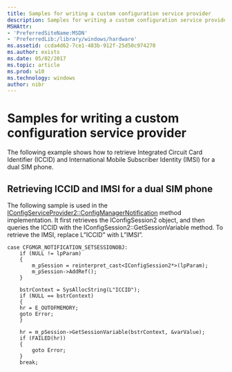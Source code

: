 ```yaml
---
title: Samples for writing a custom configuration service provider
description: Samples for writing a custom configuration service provider
MSHAttr:
- 'PreferredSiteName:MSDN'
- 'PreferredLib:/library/windows/hardware'
ms.assetid: ccda4d62-7ce1-483b-912f-25d50c974270
ms.author: exists
ms.date: 05/02/2017
ms.topic: article
ms.prod: w10
ms.technology: windows
author: nibr
---
```


# Samples for writing a custom configuration service provider

The following example shows how to retrieve Integrated Circuit Card Identifier (ICCID) and International Mobile Subscriber Identity (IMSI) for a dual SIM phone.

## Retrieving ICCID and IMSI for a dual SIM phone

The following sample is used in the [IConfigServiceProvider2::ConfigManagerNotification](iconfigserviceprovider2configmanagernotification.md) method implementation. It first retrieves the IConfigSession2 object, and then queries the ICCID with the IConfigSession2::GetSessionVariable method. To retrieve the IMSI, replace L”ICCID” with L”IMSI”.

``` syntax
case CFGMGR_NOTIFICATION_SETSESSIONOBJ:
    if (NULL != lpParam)
    {
        m_pSession = reinterpret_cast<IConfigSession2*>(lpParam);
        m_pSession->AddRef();
    }

    bstrContext = SysAllocString(L"ICCID");
    if (NULL == bstrContext)
    {
    hr = E_OUTOFMEMORY;
    goto Error;
    }

    hr = m_pSession->GetSessionVariable(bstrContext, &varValue);
    if (FAILED(hr))
    {
        goto Error;
    }
    break;
```

 





